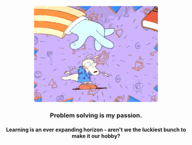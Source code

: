 <div align="center">


  <img src="https://github.com/waynedelcorraljr/waynedelcorraljr/blob/main/rockosModernLifeIntroKnowledge.gif" style="border-radius: 5px">


### Problem solving is my passion. 

#### Learning is an ever expanding horizon - aren't we the luckiest bunch to make it our hobby?  

</div>
